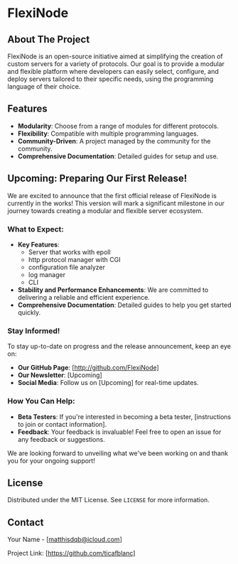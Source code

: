 # FlexiNode

## About The Project

FlexiNode is an open-source initiative aimed at simplifying the creation of custom servers for a variety of protocols. Our goal is to provide a modular and flexible platform where developers can easily select, configure, and deploy servers tailored to their specific needs, using the programming language of their choice.

## Features

- **Modularity**: Choose from a range of modules for different protocols.
- **Flexibility**: Compatible with multiple programming languages.
- **Community-Driven**: A project managed by the community for the community.
- **Comprehensive Documentation**: Detailed guides for setup and use.

## Upcoming: Preparing Our First Release!

We are excited to announce that the first official release of FlexiNode is currently in the works! This version will mark a significant milestone in our journey towards creating a modular and flexible server ecosystem.

### What to Expect:
- **Key Features**:
  - Server that works with epoll
  - http protocol manager with CGI
  - configuration file analyzer
  - log manager
  - CLI
- **Stability and Performance Enhancements**: We are committed to delivering a reliable and efficient experience.
- **Comprehensive Documentation**: Detailed guides to help you get started quickly.

### Stay Informed!
To stay up-to-date on progress and the release announcement, keep an eye on:
- **Our GitHub Page**: [http://github.com/FlexiNode]
- **Our Newsletter**: [Upcoming]
- **Social Media**: Follow us on [Upcoming] for real-time updates.

### How You Can Help:
- **Beta Testers**: If you're interested in becoming a beta tester, [instructions to join or contact information].
- **Feedback**: Your feedback is invaluable! Feel free to open an issue for any feedback or suggestions.

We are looking forward to unveiling what we've been working on and thank you for your ongoing support!

<!--- ## Getting Started

To start using FlexiNode, clone this repository and follow the setup instructions.

```bash
git clone [REPO_URL]
```

### Prerequisites

- etc....

### Installation

Provide the steps for installing your project.

```bash
# Example installation command
```

## Usage

Provide examples of how to use your project. Include code snippets or commands.

```bash
# Example usage
```

## Contributing

Contributions are what make the open-source community such an amazing place to learn, inspire, and create. Any contributions you make are **greatly appreciated**.

1. Fork the Project
2. Create your Feature Branch (`git checkout -b feature/AmazingFeature`)
3. Commit your Changes (`git commit -m 'Add some AmazingFeature'`)
4. Push to the Branch (`git push origin feature/AmazingFeature`)
5. Open a Pull Request --->

## License

Distributed under the MIT License. See `LICENSE` for more information.

## Contact

Your Name - [matthisdqb@icloud.com]

Project Link: [https://github.com/ticafblanc]

